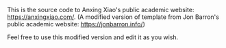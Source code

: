 This is the source code to Anxing Xiao's public academic website: https://anxingxiao.com/. (A modified version of template from Jon Barron's public academic website: https://jonbarron.info/)

Feel free to use this modified version and edit it as you wish.
